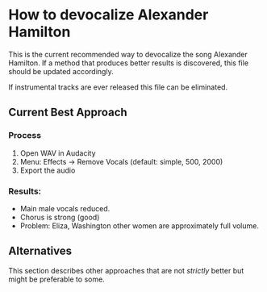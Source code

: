 # How to devocalize Alexander Hamilton

This is the current recommended way to devocalize the song Alexander Hamilton.  If a method that produces better results is discovered, this file should be updated accordingly.

If instrumental tracks are ever released this file can be eliminated.


## Current Best Approach

### Process
1. Open WAV in Audacity
2. Menu: Effects -> Remove Vocals (default: simple, 500, 2000)
3. Export the audio


### Results:
- Main male vocals reduced.
- Chorus is strong (good)
- Problem: Eliza, Washington other women are approximately full volume.


## Alternatives

This section describes other approaches that are not *strictly* better but might be preferable to some.
